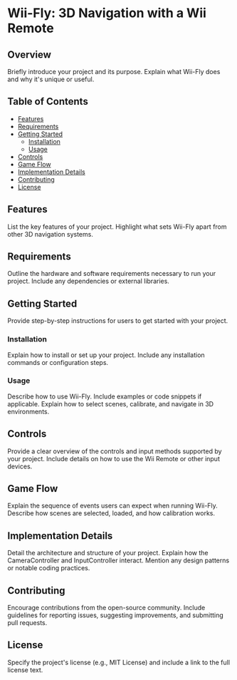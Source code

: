 # Wii-Fly: 3D Navigation with a Wii Remote

## Overview

Briefly introduce your project and its purpose. Explain what Wii-Fly does and why it's unique or useful.

## Table of Contents

- [Features](#features)
- [Requirements](#requirements)
- [Getting Started](#getting-started)
  - [Installation](#installation)
  - [Usage](#usage)
- [Controls](#controls)
- [Game Flow](#game-flow)
- [Implementation Details](#implementation-details)
- [Contributing](#contributing)
- [License](#license)

## Features

List the key features of your project. Highlight what sets Wii-Fly apart from other 3D navigation systems.

## Requirements

Outline the hardware and software requirements necessary to run your project. Include any dependencies or external libraries.

## Getting Started

Provide step-by-step instructions for users to get started with your project.

### Installation

Explain how to install or set up your project. Include any installation commands or configuration steps.

### Usage

Describe how to use Wii-Fly. Include examples or code snippets if applicable. Explain how to select scenes, calibrate, and navigate in 3D environments.

## Controls

Provide a clear overview of the controls and input methods supported by your project. Include details on how to use the Wii Remote or other input devices.

## Game Flow

Explain the sequence of events users can expect when running Wii-Fly. Describe how scenes are selected, loaded, and how calibration works.

## Implementation Details

Detail the architecture and structure of your project. Explain how the CameraController and InputController interact. Mention any design patterns or notable coding practices.

## Contributing

Encourage contributions from the open-source community. Include guidelines for reporting issues, suggesting improvements, and submitting pull requests.

## License

Specify the project's license (e.g., MIT License) and include a link to the full license text.

